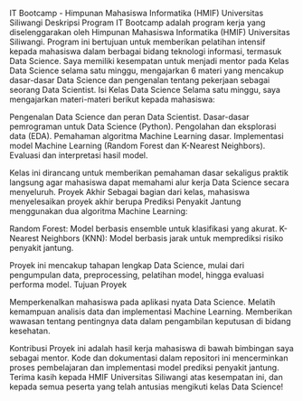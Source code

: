 IT Bootcamp - Himpunan Mahasiswa Informatika (HMIF) Universitas Siliwangi
Deskripsi Program
IT Bootcamp adalah program kerja yang diselenggarakan oleh Himpunan Mahasiswa Informatika (HMIF) Universitas Siliwangi. Program ini bertujuan untuk memberikan pelatihan intensif kepada mahasiswa dalam berbagai bidang teknologi informasi, termasuk Data Science. Saya memiliki kesempatan untuk menjadi mentor pada Kelas Data Science selama satu minggu, mengajarkan 6 materi yang mencakup dasar-dasar Data Science dan pengenalan tentang pekerjaan sebagai seorang Data Scientist.
Isi Kelas Data Science
Selama satu minggu, saya mengajarkan materi-materi berikut kepada mahasiswa:

Pengenalan Data Science dan peran Data Scientist.
Dasar-dasar pemrograman untuk Data Science (Python).
Pengolahan dan eksplorasi data (EDA).
Pemahaman algoritma Machine Learning dasar.
Implementasi model Machine Learning (Random Forest dan K-Nearest Neighbors).
Evaluasi dan interpretasi hasil model.

Kelas ini dirancang untuk memberikan pemahaman dasar sekaligus praktik langsung agar mahasiswa dapat memahami alur kerja Data Science secara menyeluruh.
Proyek Akhir
Sebagai bagian dari kelas, mahasiswa menyelesaikan proyek akhir berupa Prediksi Penyakit Jantung menggunakan dua algoritma Machine Learning:

Random Forest: Model berbasis ensemble untuk klasifikasi yang akurat.
K-Nearest Neighbors (KNN): Model berbasis jarak untuk memprediksi risiko penyakit jantung.

Proyek ini mencakup tahapan lengkap Data Science, mulai dari pengumpulan data, preprocessing, pelatihan model, hingga evaluasi performa model.
Tujuan Proyek

Memperkenalkan mahasiswa pada aplikasi nyata Data Science.
Melatih kemampuan analisis data dan implementasi Machine Learning.
Memberikan wawasan tentang pentingnya data dalam pengambilan keputusan di bidang kesehatan.

Kontribusi
Proyek ini adalah hasil kerja mahasiswa di bawah bimbingan saya sebagai mentor. Kode dan dokumentasi dalam repositori ini mencerminkan proses pembelajaran dan implementasi model prediksi penyakit jantung.
Terima kasih kepada HMIF Universitas Siliwangi atas kesempatan ini, dan kepada semua peserta yang telah antusias mengikuti kelas Data Science!

